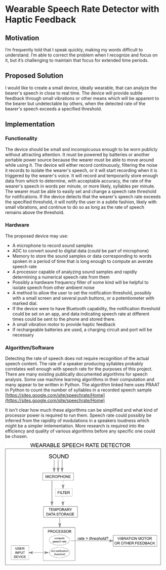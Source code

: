# Wearable Speech Rate Detector with Haptic Feedback

## Motivation 
I’m frequently told that I speak quickly, making my words difficult to understand. I’m able to correct the problem when I recognize and focus on it, but it’s challenging to maintain that focus for extended time periods.

## Proposed Solution 
I would like to create a small device, ideally wearable, that can analyze the bearer's speech in close to real time. The device will provide subtle feedback through small vibrations or other means which will be apparent to the bearer but undetectable by others, when the detected rate of the bearer's speech exceeds a specified threshold.

## Implementation

### Functionality
The device should be small and inconspicuous enough to be worn publicly without attracting attention. It must be powered by batteries or another portable power source because the wearer must be able to move around while using it. The device will either record continuously, filtering the noise it records to isolate the wearer's speech, or it will start recording when it is triggered by the wearer's voice. It will record and temporarily store enough data from which to determine, with acceptable accuracy, the rate of the wearer's speech in words per minute, or more likely, syllables per minute. The wearer must be able to easily set and change a speech rate threshold for notifications. If the device detects that the wearer's speech rate exceeds the specified threshold, it will notify the user in a subtle fashion, likely with small vibrations, and continue to do so as long as the rate of speech remains above the threshold.

### Hardware
The proposed device may use:
- A microphone to record sound samples
- ADC to convert sound to digital data (could be part of microphone)
- Memory to store the sound samples or data corresponding to words spoken in a period of time that is long enough to compute an averate speech rate
- A processor capable of analyzing sound samples and rapidly determining a numerical speech rate from them
- Possibly a hardware frequency filter of some kind will be helpful to isolate speech from other ambient noise
- A method to allow the user to set the notification threshold, possibly with a small screen and several push buttons, or a potentiometer with marked dial.
- If the device were to have Bluetooth capability, the notification threshold could be set on an app, and data indicating speech rate at different times could be sent to the phone and stored there. 
- A small vibration motor to provide haptic feedback
- If rechargeable batteries are used, a charging circuit and port will be necessary

### Algorithm/Software
Detecting the rate of speech does not require recognition of the actual speech content. The rate of a speaker producing syllables probably correlates well enough with speech rate for the purposes of this project. There are many existing publically documented algorithms for speech analysis. Some use machine learning algorithms in their computation and many appear to be written in Python. The algorithm linked here uses PRAAT in Python to count the number of syllables in a recorded speech sample [https://sites.google.com/site/speechrate/Home](https://sites.google.com/site/speechrate/Home)

It isn't clear how much these algorithms can be simplified and what kind of processor power is required to run them. Speech rate could possibly be inferred from the rapidity of modulations in a speakers loudness which might be a simpler imlementation. More research is required into the efficiency and quality of various algorithms before any specific one could be chosen.


![Simple System Diagram](https://github.com/geekmomprojects/RedJellies/blob/main/Week1/Week1ProjectDiagram.png)

